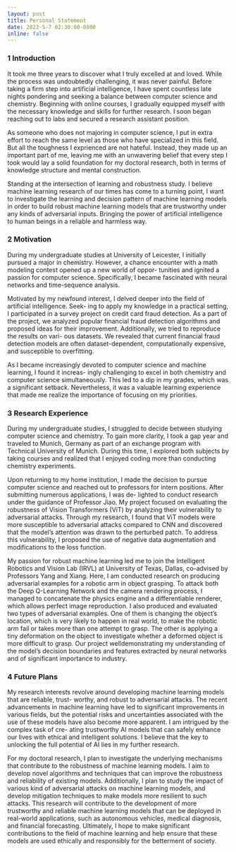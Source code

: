 ```yaml
---
layout: post
title: Personal Statement 
date: 2023-5-7 02:30:00-0800
inline: false
---
```


### 1 Introduction

It took me three years to discover what I truly excelled at and loved. While the process was undoubtedly challenging, it was never painful. Before taking a firm step into artificial intelligence, I have spent countless late nights pondering and seeking a balance between computer science and chemistry. Beginning with online courses, I gradually equipped myself with the necessary knowledge and skills for further research. I soon began reaching out to labs and secured a research assistant position.

As someone who does not majoring in computer science, I put in extra effort to reach the same level as those who have specialized in this field. But all the toughness I exprienced are not hateful. Instead, they made up an important part of me, leaving me with an unwavering belief that every step I took would lay a solid foundation for my doctoral research, both in terms of knowledge structure and mental construction.

Standing at the intersection of learning and robustness study. I believe machine learning research of our times has come to a turning point, I want to investigate the learning and decision pattern of machine learning models in order to build robust machine learning models that are trustworthy under any kinds of adversarial inputs. Bringing the power of artificial intelligence to human beings in a reliable and harmless way.

### 2 Motivation

During my undergraduate studies at University of Leicester, I initially pursued a major in chemistry. However, a chance encounter with a math modeling contest opened up a new world of oppor- tunities and ignited a passion for computer science. Specifically, I became fascinated with neural networks and time-sequence analysis.

Motivated by my newfound interest, I delved deeper into the field of artificial intelligence. Seek- ing to apply my knowledge in a practical setting, I participated in a survey project on credit card fraud detection. As a part of the project, we analyzed popular financial fraud detection algorithms and proposed ideas for their improvement. Additionally, we tried to reproduce the results on vari- ous datasets. We revealed that current financial fraud detection models are often dataset-dependent, computationally expensive, and susceptible to overfitting.

As I became increasingly devoted to computer science and machine learning, I found it increas- ingly challenging to excel in both chemistry and computer science simultaneously. This led to a dip in my grades, which was a significant setback. Nevertheless, it was a valuable learning experience that made me realize the importance of focusing on my priorities.

### 3 Research Experience

During my undergraduate studies, I struggled to decide between studying computer science and chemistry. To gain more clarity, I took a gap year and traveled to Munich, Germany as part of an exchange program with Technical University of Munich. During this time, I explored both subjects by taking courses and realized that I enjoyed coding more than conducting chemistry experiments.

Upon returning to my home institution, I made the decision to pursue computer science and reached out to professors for intern positions. After submitting numerous applications, I was de- lighted to conduct research under the guidance of Professor Jiao. My project focused on evaluating the robustness of Vision Transformers (ViT) by analyzing their vulnerability to adversarial attacks. Through my research, I found that ViT models were more susceptible to adversarial attacks compared to CNN and discovered that the model’s attention was drawn to the perturbed patch. To address this vulnerability, I proposed the use of negative data augmentation and modifications to the loss function.

My passion for robust machine learning led me to join the Intelligent Robotics and Vision Lab (IRVL) at University of Texas, Dallas, co-advised by Professors Yang and Xiang. Here, I am conducted research on producing adversarial examples for a robotic arm in object grasping. To attack both the Deep Q-Learning Network and the camera rendering process, I managed to concatenate the physics engine and a differentiable renderer, which allows perfect image reproduction. I also produced and evaluated two types of adversarial examples. One of them is changing the object’s location, which is very likely to happen in real world, to make the robotic arm fail or takes more than one attempt to grasp. The other is applying a tiny deformation on the object to investigate whether a deformed object is more difficult to grasp. Our project welldemonstrating my understanding of the model’s decision boundaries and features extracted by neural networks and of significant importance to industry.

### 4 Future Plans

My research interests revolve around developing machine learning models that are reliable, trust- worthy, and robust to adversarial attacks. The recent advancements in machine learning have led to significant improvements in various fields, but the potential risks and uncertainties associated with the use of these models have also become more apparent. I am intrigued by the complex task of cre- ating trustworthy AI models that can safely enhance our lives with ethical and intelligent solutions. I believe that the key to unlocking the full potential of AI lies in my further research.

For my doctoral research, I plan to investigate the underlying mechanisms that contribute to the robustness of machine learning models. I aim to develop novel algorithms and techniques that can improve the robustness and reliability of existing models. Additionally, I plan to study the impact of various kind of adversarial attacks on machine learning models, and develop mitigation techniques to make models more resilient to such attacks. This research will contribute to the development of more trustworthy and reliable machine learning models that can be deployed in real-world applications, such as autonomous vehicles, medical diagnosis, and financial forecasting. Ultimately, I hope to make significant contributions to the field of machine learning and help ensure that these models are used ethically and responsibly for the betterment of society.
